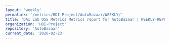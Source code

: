 ```yaml
---
layout: 'weekly'
permalink: '/metrics/HDI-Project/AutoBazaar/WEEKLY/'
title: 'DAI Lab OSS Metrics Metrics report for AutoBazaar | WEEKLY-REPORT-2020-02-23'
organization: 'HDI-Project'
repository: 'AutoBazaar'
current_date: '2020-02-23'
---
```

